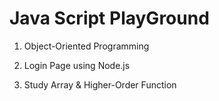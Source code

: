# Java Script PlayGround

1. Object-Oriented Programming

2. Login Page using Node.js

3. Study Array & Higher-Order Function
